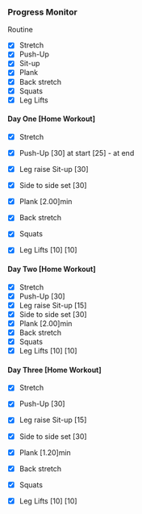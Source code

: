 ### Progress Monitor

Routine
- [x] Stretch 
- [x] Push-Up
- [x] Sit-up
- [x] Plank
- [x] Back stretch
- [x] Squats
- [x] Leg Lifts

#### Day One [Home Workout]
- [x] Stretch 
- [x] Push-Up [30] at start [25] - at end
- [x] Leg raise Sit-up [30]
- [x] Side to side set [30]
- [x] Plank [2.00]min
- [x] Back stretch 
- [x] Squats
- [x] Leg Lifts [10] [10]


#### Day Two [Home Workout]
- [x] Stretch 
- [x] Push-Up [30] 
- [x] Leg raise Sit-up [15]
- [x] Side to side set [30]
- [x] Plank [2.00]min
- [x] Back stretch 
- [x] Squats
- [x] Leg Lifts [10] [10]

#### Day Three [Home Workout]
- [x] Stretch 
- [x] Push-Up [30] 
- [x] Leg raise Sit-up [15]
- [x] Side to side set [30]
- [x] Plank [1.20]min
- [x] Back stretch 
- [x] Squats
- [x] Leg Lifts [10] [10]

